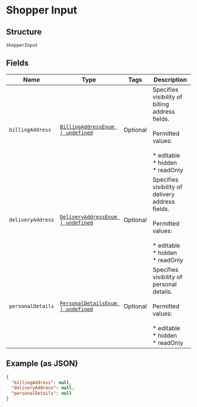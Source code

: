 
# Shopper Input

## Structure

`ShopperInput`

## Fields

| Name | Type | Tags | Description |
|  --- | --- | --- | --- |
| `billingAddress` | [`BillingAddressEnum \| undefined`](../../doc/models/billing-address-enum.md) | Optional | Specifies visibility of billing address fields.<br><br>Permitted values:<br><br>* editable<br>* hidden<br>* readOnly |
| `deliveryAddress` | [`DeliveryAddressEnum \| undefined`](../../doc/models/delivery-address-enum.md) | Optional | Specifies visibility of delivery address fields.<br><br>Permitted values:<br><br>* editable<br>* hidden<br>* readOnly |
| `personalDetails` | [`PersonalDetailsEnum \| undefined`](../../doc/models/personal-details-enum.md) | Optional | Specifies visibility of personal details.<br><br>Permitted values:<br><br>* editable<br>* hidden<br>* readOnly |

## Example (as JSON)

```json
{
  "billingAddress": null,
  "deliveryAddress": null,
  "personalDetails": null
}
```

